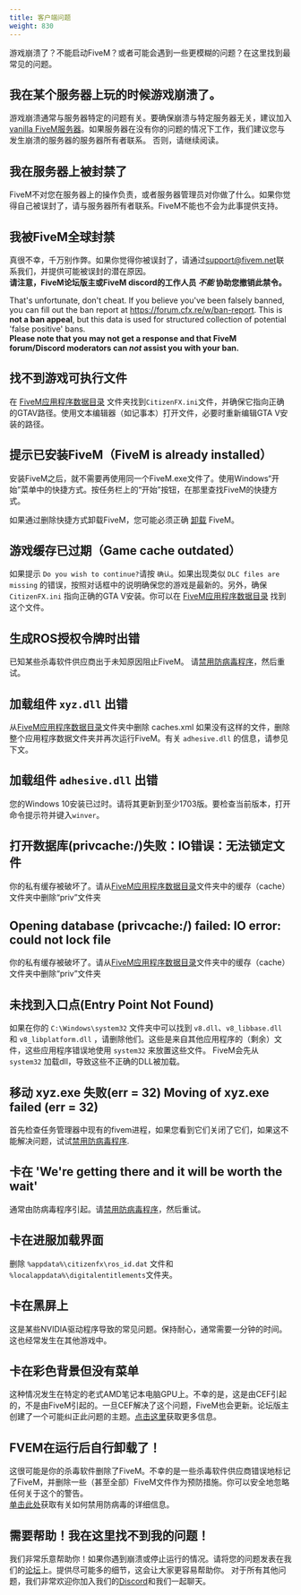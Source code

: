 ```yaml
---
title: 客户端问题
weight: 830
---
```


游戏崩溃了？不能启动FiveM？或者可能会遇到一些更模糊的问题？在这里找到最常见的问题。

我在某个服务器上玩的时候游戏崩溃了。
--------------------------------
游戏崩溃通常与服务器特定的问题有关。要确保崩溃与特定服务器无关，建议加入[vanilla FiveM服务器][vanilla-server]。如果服务器在没有你的问题的情况下工作，我们建议您与发生崩溃的服务器的服务器所有者联系。 否则，请继续阅读。

我在服务器上被封禁了
----------------------------
FiveM不对您在服务器上的操作负责，或者服务器管理员对你做了什么。如果你觉得自己被误封了，请与服务器所有者联系。FiveM不能也不会为此事提供支持。

我被FiveM全球封禁
------------------------------------
真很不幸，千万别作弊。如果你觉得你被误封了，请通过[support@fivem.net][email]联系我们，并提供可能被误封的潜在原因。<br />
**请注意，FiveM论坛版主或FiveM discord的工作人员 _不能_ 协助您撤销此禁令。**
<!-- 这里需要重新翻译 -->
That's unfortunate, don't cheat.
If you believe you've been falsely banned, you can fill out the ban report at https://forum.cfx.re/w/ban-report. This is **not a ban appeal**, but this data is used for structured collection of potential 'false positive' bans.<br />
**Please note that you may not get a response and that FiveM forum/Discord moderators can _not_ assist you with your ban.**

找不到游戏可执行文件
------------------------------
<!-- https://media.discordapp.net/attachments/455024366091108352/479263072276578324/unknown.png -->
<!--<img src="/static/could-not-find-game-exec-error.png">-->
在 [FiveM应用程序数据目录][where-is-fivem-installed] 文件夹找到`CitizenFX.ini`文件，并确保它指向正确的GTAV路径。使用文本编辑器（如记事本）打开文件，必要时重新编辑GTA V安装的路径。

提示已安装FiveM（FiveM is already installed）
--------------------------
<!-- https://media.discordapp.net/attachments/455024366091108352/479267390836834306/unknown.png -->
安装FiveM之后，就不需要再使用同一个FiveM.exe文件了。使用Windows“开始”菜单中的快捷方式。按任务栏上的“开始”按钮，在那里查找FiveM的快捷方式。

如果通过删除快捷方式卸载FiveM，您可能必须正确 [卸载][uninstalling] FiveM。

游戏缓存已过期（Game cache outdated）
-------------------
<!-- https://media.discordapp.net/attachments/455024366091108352/479268603510652946/unknown.png -->
<!-- https://vgy.me/JJJzfI.png -->
如果提示 `Do you wish to continue?`请按 `确认`。如果出现类似 `DLC files are missing` 的错误，按照对话框中的说明确保您的游戏是最新的。另外，确保 `CitizenFX.ini` 指向正确的GTA V安装。你可以在 [FiveM应用程序数据目录][where-is-fivem-installed] 找到这个文件。

生成ROS授权令牌时出错
--------------------------------------
<!-- https://i.imgur.com/IAobS5M.png -->
已知某些杀毒软件供应商出于未知原因阻止FiveM。
请[禁用防病毒程序][disabling-antivirus]，然后重试。

加载组件 `xyz.dll` 出错
-------------------------------
从[FiveM应用程序数据目录][where-is-fivem-installed]文件夹中删除 caches.xml
如果没有这样的文件，删除整个应用程序数据文件夹并再次运行FiveM。有关 `adhesive.dll` 的信息，请参见下文。

加载组件 `adhesive.dll` 出错
-------------------------------
您的Windows 10安装已过时。请将其更新到至少1703版。要检查当前版本，打开命令提示符并键入`winver`。

打开数据库(privcache:/)失败：IO错误：无法锁定文件
------------------------------
你的私有缓存被破坏了。请从[FiveM应用程序数据目录][where-is-fivem-installed]文件夹中的缓存（cache）文件夹中删除“priv”文件夹

Opening database (privcache:/) failed: IO error: could not lock file
------------------------------
你的私有缓存被破坏了。请从[FiveM应用程序数据目录][where-is-fivem-installed]文件夹中的缓存（cache）文件夹中删除“priv”文件夹

未找到入口点(Entry Point Not Found)
------------------------------
如果在你的 `C:\Windows\system32` 文件夹中可以找到 `v8.dll`、`v8_libbase.dll` 和 `v8_libplatform.dll` ，请删除他们。这些是来自其他应用程序的（剩余）文件，这些应用程序错误地使用 `system32` 来放置这些文件。
FiveM会先从 `system32` 加载dll，导致这些不正确的DLL被加载。

移动 xyz.exe 失败(err = 32)  Moving of xyz.exe failed (err = 32)
------------------------------
首先检查任务管理器中现有的fivem进程，如果您看到它们关闭了它们，如果这不能解决问题，试试[禁用防病毒程序][disabling-antivirus].

卡在 'We're getting there and it will be worth the wait'
------------------------------------------------------------
<!-- https://prnt.sc/kj02oo -->
通常由防病毒程序引起。请[禁用防病毒程序][disabling-antivirus]，然后重试。

卡在进服加载界面
---------------------------------
删除 `%appdata%\citizenfx\ros_id.dat` 文件和 `%localappdata%\digitalentitlements`文件夹。

卡在黑屏上
-----------------------
这是某些NVIDIA驱动程序导致的常见问题。保持耐心，通常需要一分钟的时间。这也经常发生在其他游戏中。

卡在彩色背景但没有菜单
------------------------------
这种情况发生在特定的老式AMD笔记本电脑GPU上。不幸的是，这是由CEF引起的，不是由FiveM引起的。一旦CEF解决了这个问题，FiveM也会更新。论坛版主创建了一个可能纠正此问题的主题。[点击这里][discrete-gpu]获取更多信息。

FVEM在运行后自行卸载了！
-----------------------------------------
这很可能是你的杀毒软件删除了FiveM。不幸的是一些杀毒软件供应商错误地标记了FiveM，并删除一些（甚至全部）FiveM文件作为预防措施。你可以安全地忽略任何关于这个的警告。<br />
[单击此处][disabling-antivirus]获取有关如何禁用防病毒的详细信息。

需要帮助！我在这里找不到我的问题！
---------------------------------
我们非常乐意帮助你！如果你遇到崩溃或停止运行的情况。请将您的问题发表在我们的[论坛][forum]上。提供尽可能多的细节，这会让大家更容易帮助你。
对于所有其他问题，我们非常欢迎你加入我们的[Discord][discord]和我们一起聊天。

[where-is-fivem-installed]: /docs/support/client-faq#where-is-fivem-installed
[disabling-antivirus]: /docs/client-manual/disabling-antivirus
[email]: mailto:support@fivem.net
[forum]: https://forum.cfx.re
[discord]: https://discord.gg/fivem
[vanilla-server]: https://servers.fivem.net/#/servers/detail/198.27.79.239:30120
[uninstalling]: /docs/client-manual/installing-fivem#uninstalling
[discrete-gpu]: https://forum.cfx.re/t/217731
